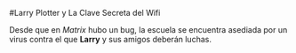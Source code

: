 #Larry Plotter y La Clave Secreta del Wifi

Desde que en *Matrix* hubo un bug, la escuela se encuentra asediada por un virus contra el que 
**Larry** y sus amigos deberán luchas.
